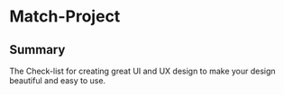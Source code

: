# Match-Project
## Summary 
The Check-list for creating great UI and UX design to make your design beautiful and easy to use.



